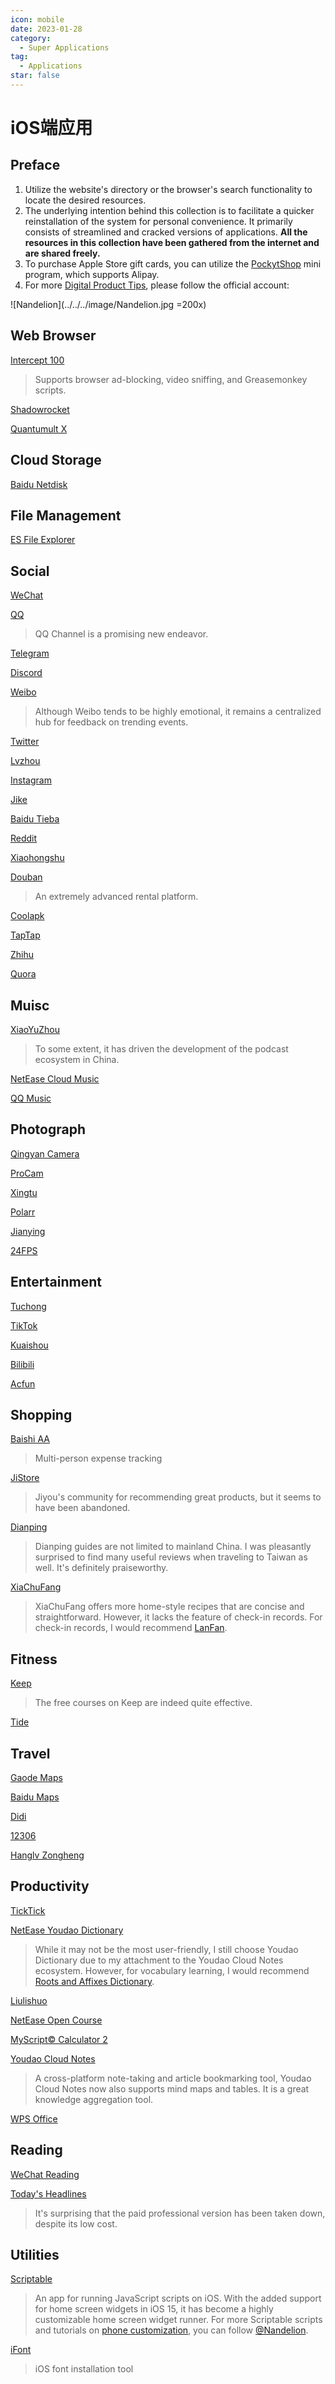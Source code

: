```yaml
---
icon: mobile
date: 2023-01-28
category:
  - Super Applications
tag:
  - Applications
star: false
---
```


# iOS端应用

## Preface

1. Utilize the website's directory or the browser's search functionality to locate the desired resources.
2. The underlying intention behind this collection is to facilitate a quicker reinstallation of the system for personal convenience. It primarily consists of streamlined and cracked versions of applications. **All the resources in this collection have been gathered from the internet and are shared freely.**
3. To purchase Apple Store gift cards, you can utilize the [PockytShop](https://ur.alipay.com/_3XGfO0S4VxjNAVEYpUfAUy) mini program, which supports Alipay.
4. For more [Digital Product Tips](https://mp.weixin.qq.com/mp/appmsgalbum?__biz=Mzg5MDg3NzYwNg==&action=getalbum&album_id=2686321010140561411#wechat_redirect), please follow the official account:

![Nandelion](../../../image/Nandelion.jpg =200x)

## Web Browser

[Intercept 100](https://apps.apple.com/cn/app/id1576858756)
> Supports browser ad-blocking, video sniffing, and Greasemonkey scripts.

[Shadowrocket](https://apps.apple.com/cd/app/shadowrocket/id932747118)

[Quantumult X](https://quantumult.org/)

## Cloud Storage

[Baidu Netdisk](https://apps.apple.com/cn/app/百度网盘/id547166701)

## File Management

[ES File Explorer](https://apps.apple.com/cn/app/ES文件浏览器-ZIP-RAR-7Z-解压和压缩/id1441621965)

## Social

[WeChat](https://weixin.qq.com/)

[QQ](https://im.qq.com/index/)
> QQ Channel is a promising new endeavor.

[Telegram](https://telegram.org/apps)

[Discord](https://discord.com/download)

[Weibo](https://apps.apple.com/cn/app/微博/id350962117)
> Although Weibo tends to be highly emotional, it remains a centralized hub for feedback on trending events.

[Twitter](https://twitter.com/settings/download)

[Lvzhou](https://oasis.chengdu.weibo.cn/v1/h5/download)

[Instagram](https://apps.apple.com/cn/app/instagram/id389801252)

[Jike](https://m.okjike.com/download?s=ewoidSI6ICI1YmZmNDY3ZmI2NjJlZDAwMTE3OGJlNjUiCn0=)

[Baidu Tieba](https://apps.apple.com/cn/app/百度贴吧-聊兴趣，上贴吧/id477927812)

[Reddit](https://apps.apple.com/us/app/reddit/id1064216828)

[Xiaohongshu](https://apps.apple.com/cn/app/小红书–你的生活指南/id741292507)

[Douban](https://douban.com/doubanapp/)
> An extremely advanced rental platform.

[Coolapk](https://apps.apple.com/cn/app/酷安-发现科技新生活/id1422581869)

[TapTap](https://apps.apple.com/cn/app/TapTap-发现好游戏/id1444595166)

[Zhihu](https://apps.apple.com/cn/app/知乎-高质量问答社区，精彩原创视频/id432274380)

[Quora](https://apps.apple.com/us/app/quora/id456034437)

## Muisc

[XiaoYuZhou](https://www.xiaoyuzhoufm.com/)
> To some extent, it has driven the development of the podcast ecosystem in China.

[NetEase Cloud Music](https://apps.apple.com/cn/app/网易云音乐-1亿正版曲库有声内容/id590338362)

[QQ Music](https://apps.apple.com/cn/app/QQ音乐-听我想听/id414603431)

## Photograph

[Qingyan Camera](https://apps.apple.com/cn/app/轻颜相机-风格自拍新潮流/id1375390276)

[ProCam](https://apps.apple.com/cn/app/procam-8/id730712409)

[Xingtu](https://apps.apple.com/cn/app/醒图-修出高级美/id1500526240)

[Polarr](https://apps.apple.com/cn/app/泼辣/id988173374)

[Jianying](https://apps.apple.com/cn/app/剪映-轻而易剪/id1458072671)

[24FPS](https://apps.apple.com/cn/app/24FPS：美学视频效果/id1341136787)

## Entertainment

[Tuchong](https://tuchong.com/app/)

[TikTok](https://apps.apple.com/cn/app/抖音/id1142110895)

[Kuaishou](https://apps.apple.com/cn/app/快手/id440948110)

[Bilibili](https://app.bilibili.com/)

[Acfun](https://open.app.acfun.cn/home/)

## Shopping

[Baishi AA](https://apps.apple.com/cn/app/百事AA记账-多人智能记账APP，云记账更安全/id1536568727)
> Multi-person expense tracking

[JiStore](https://jstore.site/?channel=jstoreapp)
> Jiyou's community for recommending great products, but it seems to have been abandoned.

[Dianping](https://w.dianping.com/cube/evoke/dianping.html)
> Dianping guides are not limited to mainland China. I was pleasantly surprised to find many useful reviews when traveling to Taiwan as well. It's definitely praiseworthy.

[XiaChuFang](https://apps.apple.com/cn/app/下厨房-美食菜谱/id460979760)
> XiaChuFang offers more home-style recipes that are concise and straightforward. However, it lacks the feature of check-in records. For check-in records, I would recommend [LanFan](http://lanfanapp.com/).

## Fitness

[Keep](https://keep.com/appIntro)
> The free courses on Keep are indeed quite effective.

[Tide](https://apps.apple.com/cn/app/潮汐-睡眠、冥想、专注白噪音，番茄任务与睡眠监测/id1077776989)

## Travel

[Gaode Maps](https://apps.apple.com/cn/app/高德地图-高德打车,导航公交地铁出行/id461703208)

[Baidu Maps](https://apps.apple.com/cn/app/百度地图-智能导航，打车地铁公交更快出行/id452186370)

[Didi](https://apps.apple.com/cn/app/滴滴出行-打车骑车顺风车代驾租车货运出行/id554499054)

[12306](https://apps.apple.com/cn/app/铁路12306/id564818797)

[Hanglv Zongheng](https://apps.apple.com/cn/app/航旅纵横PRO-官方机票预定查航班值机接送机免税酒店/id768160271)

## Productivity

[TickTick](https://www.dida365.com/about/download)

[NetEase Youdao Dictionary](http://cidian.youdao.com/mobile.html)
> While it may not be the most user-friendly, I still choose Youdao Dictionary due to my attachment to the Youdao Cloud Notes ecosystem. However, for vocabulary learning, I would recommend [Roots and Affixes Dictionary](http://www.dicts.cn/dictword20181/download.html).

[Liulishuo](https://apps.apple.com/cn/app/流利说·英语-学英语口语地道发音/id597364850)

[NetEase Open Course](https://apps.apple.com/cn/app/网易公开课-名校网课在线学习App/id415424368)

[MyScript© Calculator 2](https://apps.apple.com/cn/app/myscript-calculator/id1304488725)

[Youdao Cloud Notes](https://note.youdao.com/note-download/)
> A cross-platform note-taking and article bookmarking tool, Youdao Cloud Notes now also supports mind maps and tables. It is a great knowledge aggregation tool.

[WPS Office](https://apps.apple.com/cn/app/wps-office/id599852710)

## Reading

[WeChat Reading](https://apps.apple.com/cn/app/微信读书/id952059546)

[Today's Headlines](https://apps.apple.com/cn/app/今日头条/id529092160)
> It's surprising that the paid professional version has been taken down, despite its low cost.

## Utilities

[Scriptable](https://apps.apple.com/us/app/scriptable/id1405459188)
> An app for running JavaScript scripts on iOS. With the added support for home screen widgets in iOS 15, it has become a highly customizable home screen widget runner. For more Scriptable scripts and tutorials on [phone customization](https://mp.weixin.qq.com/mp/appmsgalbum?__biz=Mzg5MDg3NzYwNg==&action=getalbum&album_id=2681301578011951105#wechat_redirect), you can follow [@Nandelion](https://mp.weixin.qq.com/mp/profile_ext?action=home&__biz=Mzg5MDg3NzYwNg==).

[iFont](https://apps.apple.com/cn/app/ifont-find-install-any-font/id1173222289)
> iOS font installation tool
